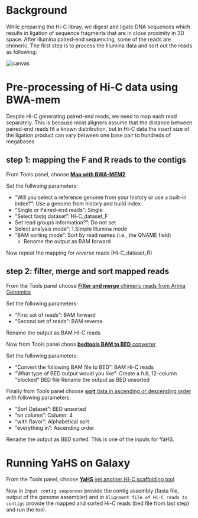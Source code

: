 # Background
While preparing the Hi-C libray, we digest and ligate DNA sequences which results in ligation of sequence fragments that are in close proximity in 3D space. After Illumina paired-end sequencing, some of the reads are chimeric. The first step is to process the Illumina data and sort out the reads as following:

![canvas](https://user-images.githubusercontent.com/48094864/216301011-d70f8590-da80-4497-9fc0-252705ef15d2.png)


# Pre-processing of Hi-C data using BWA-mem
Despite Hi-C generating paired-end reads, we need to map each read separately. This is because most aligners assume that the distance between paired-end reads fit a known distribution, but in Hi-C data the insert size of the ligation product can vary between one base pair to hundreds of megabases

## step 1: mapping the F and R reads to the contigs 
From Tools panel, choose [**Map with BWA-MEM2**](https://usegalaxy.eu/root?tool_id=toolshed.g2.bx.psu.edu/repos/iuc/bwa_mem2/bwa_mem2/2.2.1+galaxy0)

Set the follwoing parameters:
- “Will you select a reference genome from your history or use a built-in index?”: Use a genome from history and build index
- “Single or Paired-end reads”: Single
- “Select fastq dataset”: Hi-C_dataset_F
- Set read groups information?”: Do not set
- Select analysis mode”: 1.Simple Illumina mode
- “BAM sorting mode”: Sort by read names (i.e., the QNAME field)
  - Rename the output as BAM forward

Now repeat the mapping for *reverse* reads (Hi-C_dataset_R)

## step 2: filter, merge and sort mapped reads

From the Tools panel choose [**Filter and merge** chimeric reads from Arima Genomics](https://usegalaxy.eu/root?tool_id=toolshed.g2.bx.psu.edu/repos/iuc/bellerophon/bellerophon/1.0+galaxy0)

Set the following parameters:
- “First set of reads”: BAM forward
- “Second set of reads”: BAM reverse

Rename the output as BAM Hi-C reads

Now from Tools panel choos [**bedtools BAM to BED** converter](https://usegalaxy.eu/root?tool_id=toolshed.g2.bx.psu.edu/repos/iuc/bedtools/bedtools_bamtobed/2.30.0+galaxy2)

Set the following parameters:
- “Convert the following BAM file to BED”: BAM Hi-C reads
- “What type of BED output would you like”: Create a full, 12-column "blocked" BED file
Rename the output as BED unsorted

Finally from Tools panel choose [**sort** data in ascending or descending order](https://usegalaxy.eu/root?tool_id=toolshed.g2.bx.psu.edu/repos/bgruening/text_processing/tp_sort_header_tool/1.1.1) with following parameters:

- “Sort Dataset”: BED unsorted
- “on column”: Column: 4
- “with flavor”: Alphabetical sort
- “everything in”: Ascending order

Rename the output as BED sorted.
This is one of the inputs for YaHS.

# Running YaHS on Galaxy

From the Tools panel, choose [**YaHS** yet another HI-C scaffolding tool](https://usegalaxy.eu/root?tool_id=toolshed.g2.bx.psu.edu/repos/iuc/yahs/yahs/1.2a.2+galaxy1)

Now in `Input contig sequences` provide the contig assembly (fasta file, output of the genome assembler) and in `Alignment file of Hi-C reads to contigs` provide the mapped and sorted Hi-C reads (bed file from last step) and run the tool.


